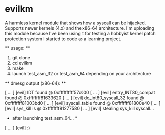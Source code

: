 # evilkm
A harmless kernel module that shows how a syscall can be hijacked. Supports newer kernels (4.x) and the x86-64 architecture.
I'm uploading this module because I've been using it for testing a hobbyist kernel patch protection system I started to code as a learning project.

** usage: **
1. git clone
2. cd evilkm
3. make
4. launch test_asm_32 or test_asm_64 depending on your architecture

** dmesg output (x86-64): **

[ ... ] [evil] IDT found @ 0xffffffffff57c000
[ ... ] [evil] entry_INT80_compat found @ 0xffffffff81633620
[ ... ] [evil] do_int80_syscall_32 found @ 0xffffffff81003bd0
[ ... ] [evil] syscall_table found @ 0xffffffff81800e40
[ ... ] [evil] sys_kill is @ 0xffffffff81277580
[ ... ] [evil] stealing sys_kill syscall...

* after launching test_asm_64... *

[ ... ] [evil] :)

